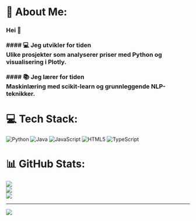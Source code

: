 # 💫 About Me:
### Hei 👋<br><br>#### 💻 Jeg utvikler for tiden<br>Ulike prosjekter som analyserer priser med Python og visualisering i Plotly.  <br><br>#### 📚 Jeg lærer for tiden<br>Maskinlæring med scikit-learn og grunnleggende NLP-teknikker.   


# 💻 Tech Stack:
![Python](https://img.shields.io/badge/python-3670A0?style=for-the-badge&logo=python&logoColor=ffdd54) ![Java](https://img.shields.io/badge/java-%23ED8B00.svg?style=for-the-badge&logo=openjdk&logoColor=white) ![JavaScript](https://img.shields.io/badge/javascript-%23323330.svg?style=for-the-badge&logo=javascript&logoColor=%23F7DF1E) ![HTML5](https://img.shields.io/badge/html5-%23E34F26.svg?style=for-the-badge&logo=html5&logoColor=white) ![TypeScript](https://img.shields.io/badge/typescript-%23007ACC.svg?style=for-the-badge&logo=typescript&logoColor=white)
# 📊 GitHub Stats:
![](https://github-readme-stats.vercel.app/api?username=jsandtangen&theme=dark&hide_border=false&include_all_commits=false&count_private=false)<br/>
![](https://nirzak-streak-stats.vercel.app/?user=jsandtangen&theme=dark&hide_border=false)<br/>
![](https://github-readme-stats.vercel.app/api/top-langs/?username=jsandtangen&theme=dark&hide_border=false&include_all_commits=false&count_private=false&layout=compact)

---
[![](https://visitcount.itsvg.in/api?id=jsandtangen&icon=0&color=0)](https://visitcount.itsvg.in)

<!-- Proudly created with GPRM ( https://gprm.itsvg.in ) -->
